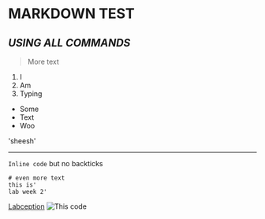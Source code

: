 # **MARKDOWN TEST**
## *USING ALL COMMANDS*

> More text

1. I
2. Am
3. Typing

- Some
- Text
- Woo

'sheesh'

---

`Inline code` but no backticks

```
# even more text
this is'
lab week 2'
```

[Labception](https://i.gyazo.com/9619c9321a0574fc14acbff0fbaf3826.png)
![This code](https://i.gyazo.com/9619c9321a0574fc14acbff0fbaf3826.png)
